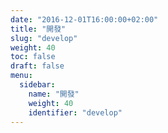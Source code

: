 ```yaml
---
date: "2016-12-01T16:00:00+02:00"
title: "開發"
slug: "develop"
weight: 40
toc: false
draft: false
menu:
  sidebar:
    name: "開發"
    weight: 40
    identifier: "develop"
---
```

